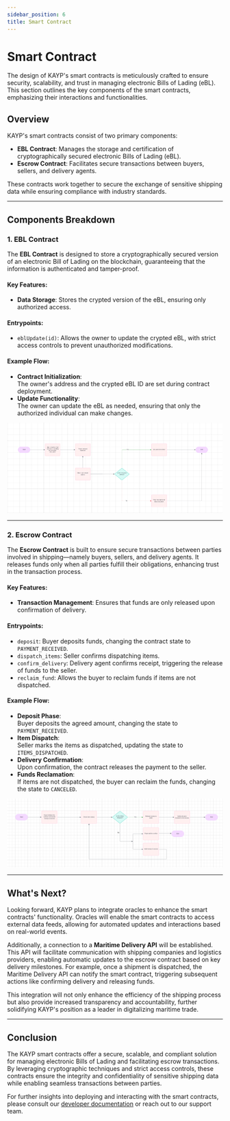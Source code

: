 ```yaml
---
sidebar_position: 6
title: Smart Contract
---
```


# Smart Contract

The design of KAYP's smart contracts is meticulously crafted to ensure security, scalability, and trust in managing electronic Bills of Lading (eBL). This section outlines the key components of the smart contracts, emphasizing their interactions and functionalities.

## Overview

KAYP's smart contracts consist of two primary components:

- **EBL Contract**: Manages the storage and certification of cryptographically secured electronic Bills of Lading (eBL).
- **Escrow Contract**: Facilitates secure transactions between buyers, sellers, and delivery agents.

These contracts work together to secure the exchange of sensitive shipping data while ensuring compliance with industry standards.

---

## Components Breakdown

### 1. EBL Contract

The **EBL Contract** is designed to store a cryptographically secured version of an electronic Bill of Lading on the blockchain, guaranteeing that the information is authenticated and tamper-proof.

#### Key Features:
- **Data Storage**: Stores the crypted version of the eBL, ensuring only authorized access.

#### Entrypoints:
- `eblUpdate(id)`: Allows the owner to update the crypted eBL, with strict access controls to prevent unauthorized modifications.

#### Example Flow:
- **Contract Initialization**:  
  The owner's address and the crypted eBL ID are set during contract deployment.
- **Update Functionality**:  
  The owner can update the eBL as needed, ensuring that only the authorized individual can make changes.

![](..//img/ebl.png)

---

### 2. Escrow Contract

The **Escrow Contract** is built to ensure secure transactions between parties involved in shipping—namely buyers, sellers, and delivery agents. It releases funds only when all parties fulfill their obligations, enhancing trust in the transaction process.

#### Key Features:
- **Transaction Management**: Ensures that funds are only released upon confirmation of delivery.

#### Entrypoints:
- `deposit`: Buyer deposits funds, changing the contract state to `PAYMENT_RECEIVED`.
- `dispatch_items`: Seller confirms dispatching items.
- `confirm_delivery`: Delivery agent confirms receipt, triggering the release of funds to the seller.
- `reclaim_fund`: Allows the buyer to reclaim funds if items are not dispatched.

#### Example Flow:
- **Deposit Phase**:  
  Buyer deposits the agreed amount, changing the state to `PAYMENT_RECEIVED`.
- **Item Dispatch**:  
  Seller marks the items as dispatched, updating the state to `ITEMS_DISPATCHED`.
- **Delivery Confirmation**:  
  Upon confirmation, the contract releases the payment to the seller.
- **Funds Reclamation**:  
  If items are not dispatched, the buyer can reclaim the funds, changing the state to `CANCELED`.

![](..//img/escrow.png)

---

## What's Next?

Looking forward, KAYP plans to integrate oracles to enhance the smart contracts' functionality. Oracles will enable the smart contracts to access external data feeds, allowing for automated updates and interactions based on real-world events.

Additionally, a connection to a **Maritime Delivery API** will be established. This API will facilitate communication with shipping companies and logistics providers, enabling automatic updates to the escrow contract based on key delivery milestones. For example, once a shipment is dispatched, the Maritime Delivery API can notify the smart contract, triggering subsequent actions like confirming delivery and releasing funds.

This integration will not only enhance the efficiency of the shipping process but also provide increased transparency and accountability, further solidifying KAYP's position as a leader in digitalizing maritime trade.

---

## Conclusion

The KAYP smart contracts offer a secure, scalable, and compliant solution for managing electronic Bills of Lading and facilitating escrow transactions. By leveraging cryptographic techniques and strict access controls, these contracts ensure the integrity and confidentiality of sensitive shipping data while enabling seamless transactions between parties.

For further insights into deploying and interacting with the smart contracts, please consult our [developer documentation](https://https://developer.dcsa.org/implementing-bill-of-lading-si-td) or reach out to our support team.
